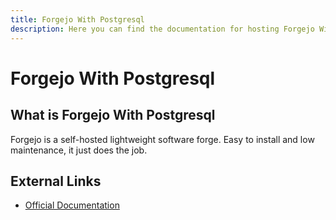 ```yaml
---
title: Forgejo With Postgresql
description: Here you can find the documentation for hosting Forgejo With Postgresql with Coolify.
---
```


# Forgejo With Postgresql

## What is Forgejo With Postgresql

Forgejo is a self-hosted lightweight software forge. Easy to install and low maintenance, it just does the job.

## External Links

- [Official Documentation](https://forgejo.org/docs?utm_source=coolify.io)
